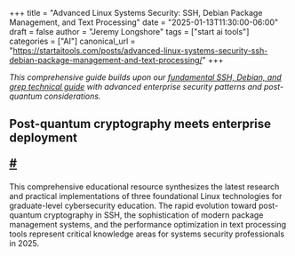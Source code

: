 +++
title = "Advanced Linux Systems Security: SSH, Debian Package Management, and Text Processing"
date = "2025-01-13T11:30:00-06:00"
draft = false
author = "Jeremy Longshore"
tags = ["start ai tools"]
categories = ["AI"]
canonical_url = "https://startaitools.com/posts/advanced-linux-systems-security-ssh-debian-package-management-and-text-processing/"
+++

<p><em>This comprehensive guide builds upon our <a href="https://startaitools.com/posts/ssh-deb-grep-comprehensive-guide/">fundamental SSH, Debian, and grep technical guide</a> with advanced enterprise security patterns and post-quantum considerations.</em></p>
<h2 id="post-quantum-cryptography-meets-enterprise-deployment">
 Post-quantum cryptography meets enterprise deployment
<p><a class="anchor" href="#post-quantum-cryptography-meets-enterprise-deployment">#</a></p>
</h2>
<p>This comprehensive educational resource synthesizes the latest research and practical implementations of three foundational Linux technologies for graduate-level cybersecurity education. The rapid evolution toward post-quantum cryptography in SSH, the sophistication of modern package management systems, and the performance optimization in text processing tools represent critical knowledge areas for systems security professionals in 2025.</p>
